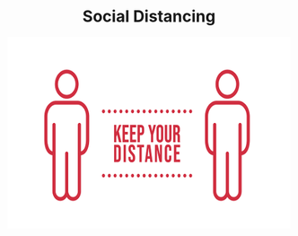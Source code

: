 <div align="center">
  <h1>Social Distancing</h1>
  <img src = "https://github.com/kshitijraghav/Social-Distancing-Detector/blob/main/physical-distancing.png">
</div>

